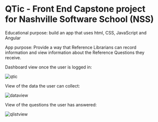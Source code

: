# QTic - Front End Capstone project for Nashville Software School (NSS)

Educational purpose: build an app that uses html, CSS, JavaScript and Angular

App purpose: Provide a way that Reference Librarians can record information and view information about the Reference Questions they receive. 

Dashboard view once the user is logged in:

![qtic](https://user-images.githubusercontent.com/16695314/34234236-8536a3cc-e5af-11e7-81a0-e9bbf460108f.png)

View of the data the user can collect: 

![dataview](https://user-images.githubusercontent.com/16695314/34235130-24a75460-e5b5-11e7-964b-1ec286bd754b.png)

View of the questions the user has answered: 

![qlistview](https://user-images.githubusercontent.com/16695314/34235122-1d113b1c-e5b5-11e7-8483-c0b1226f732b.png)


